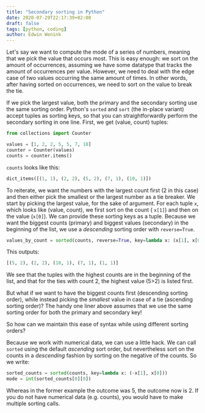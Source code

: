 ```yaml
---
title: "Secondary sorting in Python"
date: 2020-07-29T22:17:39+02:00
draft: false
tags: [python, coding]
author: Edwin Wenink
---
```


Let's say we want to compute the mode of a series of numbers, meaning that we pick the value that occurs most. 
This is easy enough: we sort on the amount of occurrences, assuming we have some datatype that tracks the amount of occurrences per value.
However, we need to deal with the edge case of two values occurring the same amount of times. 
In other words, after having sorted on occurrences, we need to sort on the value to break the tie.

If we pick the largest value, both the primary and the secondary sorting use the same sorting order.
Python's `sorted` and `sort` (the in-place variant) accept tuples as sorting keys, so that you can straightforwardly perform the secondary sorting in one line. 
First, we get (value, count) tuples:

```python
from collections import Counter

values = [1, 2, 2, 5, 5, 7, 10]
counter = Counter(values)
counts = counter.items()
```

`counts` looks like this:

```python
dict_items([(1, 1), (2, 2), (5, 2), (7, 1), (10, 1)])
```

To reiterate, we want the numbers with the largest count first (2 in this case) and then either pick the smallest or the largest number as a tie breaker.
We start by picking the largest value, for the sake of argument.
For each tuple `x`, which looks like (value, count), we first sort on the count ( `x[1]`) and then on the value (`x[0]`).
We can provide these sorting keys as a tuple.
Because we want the biggest counts (primary) and biggest values (secondary) in the beginning of the list, we use a *descending* sorting order with `reverse=True`.

```python
values_by_count = sorted(counts, reverse=True, key=lambda x: (x[1], x[0]))
```

This outputs: 

```python
[(5, 2), (2, 2), (10, 1), (7, 1), (1, 1)] 
```

We see that the tuples with the highest counts are in the beginning of the list, and that for the ties with count 2, the highest value (5>2) is listed first.

But what if we want to have the biggest counts first (descending sorting order), while instead picking the *smallest* value in case of a tie (ascending sorting order)?
The handy one liner above assumes that we use the same sorting order for both the primary and secondary key!

So how can we maintain this ease of syntax while using different sorting orders?

Because we work with numerical data, we can use a little hack. 
We can call `sorted` using the default *ascending* sort order, but nevertheless sort on the counts in a *descending* fashion by sorting on the negative of the counts. 
So we write:

```python
sorted_counts = sorted(counts, key=lambda x: (-x[1], x[0]))
mode = int(sorted_counts[0][0])
```

Whereas in the former example the outcome was 5, the outcome now is 2.
If you do not have numerical data (e.g. counts), you would have to make multiple sorting calls.

